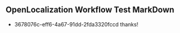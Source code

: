 ## OpenLocalization Workflow Test MarkDown
* 3678076c-eff6-4a67-91dd-2fda3320fccd 
thanks!<!--HONumber=Mar16_HO3-->
